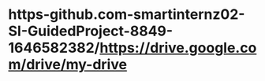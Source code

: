 # https-github.com-smartinternz02-SI-GuidedProject-8849-1646582382/https://drive.google.com/drive/my-drive
